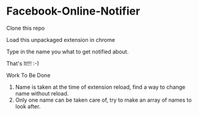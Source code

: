# Facebook-Online-Notifier

Clone this repo

Load this unpackaged extension in chrome

Type in the name you what to get notified about.

That's It!!!  :-)


Work To Be Done
1. Name is taken at the time of extension reload, find a way to change name without reload.
2. Only one name can be taken care of, try to make an array of names to look after.
